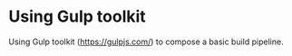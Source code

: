 # Using Gulp toolkit

Using Gulp toolkit (<https://gulpjs.com/>) to compose a basic build pipeline.
